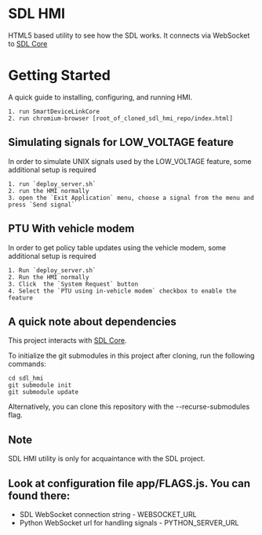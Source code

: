 # SDL HMI

HTML5 based utility to see how the SDL works. It connects via WebSocket to [SDL Core](https://github.com/smartdevicelink/sdl_core)

# Getting Started
A quick guide to installing, configuring, and running HMI.

	1. run SmartDeviceLinkCore
	2. run chromium-browser [root_of_cloned_sdl_hmi_repo/index.html]

## Simulating signals for LOW_VOLTAGE feature
In order to simulate UNIX signals used by the LOW_VOLTAGE feature, some additional setup is required

	1. run `deploy_server.sh`
	2. run the HMI normally
	3. open the `Exit Application` menu, choose a signal from the menu and press `Send signal`

## PTU With vehicle modem
In order to get policy table updates using the vehicle modem, some additional setup is required

	1. Run `deploy_server.sh`
	2. Run the HMI normally
	3. Click  the `System Request` button
    4. Select the `PTU using in-vehicle modem` checkbox to enable the feature

## A quick note about dependencies
This project interacts with [SDL Core](https://github.com/smartdevicelink/sdl_core).

To initialize the git submodules in this project after cloning, run the following commands:
```
cd sdl_hmi
git submodule init
git submodule update
```
Alternatively, you can clone this repository with the --recurse-submodules flag.

## Note
SDL HMI utility is only for acquaintance with the SDL project.

## Look at configuration file app/FLAGS.js. You can found there:
 - SDL WebSocket connection string -
WEBSOCKET_URL
 - Python WebSocket url for handling signals -
PYTHON_SERVER_URL
